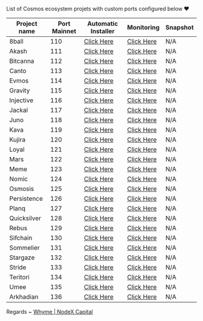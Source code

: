 List of Cosmos ecosystem projets with custom ports configured below ❤



| Project name | Port Mainnet | Automatic Installer                           | Monitoring                                       | Snapshot |
|--------------|--------------|-----------------------------------------------|--------------------------------------------------|----------|
| 8ball          | 110           | [Click Here](./8ball/README.md)         | [Click Here](./8ball/monitoring/README.md)         |   N/A    |
| Akash        | 111           | [Click Here](./akash/README.md)       | [Click Here](./akash/monitoring/README.md)       |   N/A    |
| Bitcanna       | 112           | [Click Here](./bitcanna/README.md)        | [Click Here](./bitcanna/monitoring/README.md)        |   N/A    |    
| Canto     | 113           | [Click Here](./canto/README.md)    | [Click Here](./canto/monitoring/README.md)    |   N/A    |         
| Evmos       | 114           | [Click Here](./evmos/README.md)      | [Click Here](./evmos/monitoring/README.md)      |   N/A    |
| Gravity         | 115           | [Click Here](./gravity/README.md)        | [Click Here](./gravity/monitoring/README.md)        |   N/A    |
| Injective         | 116          | [Click Here](./injective/README.md)        | [Click Here](./injective/monitoring/README.md)        |   N/A    |
| Jackal      | 117          | [Click Here](./jackal/README.md)     | [Click Here](./jackal/monitoring/README.md)     |   N/A    |
| Juno       | 118         | [Click Here](./juno/README.md)      | [Click Here](./juno/monitoring/README.md)      |   N/A    |
| Kava        | 119           | [Click Here](./kava/README.md)       | [Click Here](./kava/monitoring/README.md)       |   N/A    |
| Kujira       | 120           | [Click Here](./kujira/README.md)      | [Click Here](./kujira/monitoring/README.md)      |   N/A    |
| Loyal       | 121           | [Click Here](./loyal/README.md)      | [Click Here](./loyal/monitoring/README.md)      |   N/A    |
| Mars        | 122          | [Click Here](./mars/README.md)         | [Click Here](./mars/monitoring/README.md)         |   N/A    |
| Meme         | 123           | [Click Here](./meme/README.md)        | [Click Here](./meme/monitoring/README.md)        |   N/A    |
| Nomic       | 124           | [Click Here](./nomic/README.md)      | [Click Here](./nomic/monitoring/README.md)      |   N/A    |
| Osmosis         | 125           | [Click Here](./osmosis/README.md)        | [Click Here](./osmosis/monitoring/README.md)        |   N/A    |
| Persistence       | 126           | [Click Here](./persistence/README.md)      | [Click Here](./persistence/monitoring/README.md)      |   N/A    |
| Planq         | 127           | [Click Here](./planq/README.md)        | [Click Here](./planq/monitoring/README.md)        |   N/A    |
| Quicksilver      | 128           | [Click Here](./quicksilver/README.md)     | [Click Here](./quicksilver/monitoring/README.md)     |   N/A    |
| Rebus       | 129           | [Click Here](./rebus/README.md)     | [Click Here](./rebus/monitoring/README.md)     |   N/A    |
| Sifchain       | 130           | [Click Here](./sifchain/README.md)        | [Click Here](./sifchain/monitoring/README.md)        |   N/A    |
| Sommelier       | 131           | [Click Here](./sommelier/README.md)        | [Click Here](./sommelier/monitoring/README.md)        |   N/A    |
| Stargaze       | 132           | [Click Here](./stargaze/README.md)        | [Click Here](./stargaze/monitoring/README.md)        |   N/A    |
| Stride       | 133           | [Click Here](./stride/README.md)        | [Click Here](./babylostriden/monitoring/README.md)        |   N/A    |
| Teritori       | 134           | [Click Here](./teritori/README.md)        | [Click Here](./teritori/monitoring/README.md)        |   N/A    |
| Umee       | 135           | [Click Here](./umee/README.md)        | [Click Here](./umee/monitoring/README.md)        |   N/A    |
| Arkhadian       | 136           | [Click Here](./arkhadian/README.md)        | [Click Here](./arkhadina/monitoring/README.md)        |   N/A    |


Regards ~ [Whyme | NodeX Capital](https://discord.com/users/928575843641479198)

